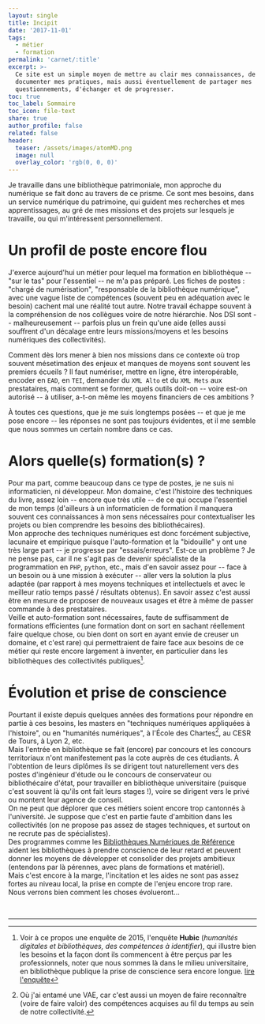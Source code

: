 ```yaml
---
layout: single
title: Incipit
date: '2017-11-01'
tags:
  - métier
  - formation
permalink: 'carnet/:title'
excerpt: >-
  Ce site est un simple moyen de mettre au clair mes connaissances, de
  documenter mes pratiques, mais aussi éventuellement de partager mes
  questionnements, d'échanger et de progresser.
toc: true
toc_label: Sommaire
toc_icon: file-text
share: true
author_profile: false
related: false
header:
  teaser: /assets/images/atomMD.png
  image: null
  overlay_color: 'rgb(0, 0, 0)'
---
```


Je travaille dans une bibliothèque patrimoniale, mon approche du numérique se fait donc au travers de ce prisme. Ce sont mes besoins, dans un service numérique du patrimoine, qui guident mes recherches et mes apprentissages, au gré de mes missions et des projets sur lesquels je travaille, ou qui m'intéressent personnellement.

# Un profil de poste encore flou

J'exerce aujourd'hui un métier pour lequel ma formation en bibliothèque -- "sur le tas" pour l'essentiel -- ne m'a pas préparé. Les fiches de postes : "chargé de numérisation", "responsable de la bibliothèque numérique", avec une vague liste de compétences (souvent peu en adéquation avec le besoin) cachent mal une réalité tout autre. Notre travail échappe souvent à la compréhension de nos collègues voire de notre hiérarchie. Nos DSI sont -- malheureusement -- parfois plus un frein qu'une aide (elles aussi souffrent d'un décalage entre leurs missions/moyens et les besoins numériques des collectivités).<br>

Comment dès lors mener à bien nos missions dans ce contexte où trop souvent mésetimation des enjeux et manques de moyens sont souvent les premiers écueils ? Il faut numériser, mettre en ligne, être interopérable, encoder en `EAD`, en `TEI`, demander du `XML Alto` et du `XML Mets` aux prestataires, mais comment se former, quels outils doit-on -- voire est-on autorisé -- à utiliser, a-t-on même les moyens financiers de ces ambitions ?<br>

À toutes ces questions, que je me suis longtemps posées -- et que je me pose encore -- les réponses ne sont pas toujours évidentes, et il me semble que nous sommes un certain nombre dans ce cas.<br>

# Alors quelle(s) formation(s) ?

Pour ma part, comme beaucoup dans ce type de postes, je ne suis ni informaticien, ni développeur. Mon domaine, c'est l'histoire des techniques du livre, assez loin -- encore que très utile -- de ce qui occupe l'essentiel de mon temps (d'ailleurs à un informaticien de formation il manquera souvent ces connaissances à mon sens nécessaires pour contextualiser les projets ou bien comprendre les besoins des bibliothécaires).<br>
Mon approche des techniques numériques est donc forcément subjective, lacunaire et empirique puisque l'auto-formation et la "bidouille" y ont une très large part -- je progresse par "essais/erreurs". Est-ce un problème ? Je ne pense pas, car il ne s'agit pas de devenir spécialiste de la programmation en `PHP`, `python`, etc., mais d'en savoir assez pour -- face à un besoin ou à une mission à exécuter -- aller vers la solution la plus adaptée (par rapport à mes moyens techniques et intellectuels et avec le meilleur ratio temps passé / résultats obtenus). En savoir assez c'est aussi être en mesure de proposer de nouveaux usages et être à même de passer commande à des prestataires.<br>
Veille et auto-formation sont nécessaires, faute de suffisamment de formations efficientes (une formation dont on sort en sachant réellement faire quelque chose, ou bien dont on sort en ayant envie de creuser un domaine, et c'est rare) qui permettraient de faire face aux besoins de ce métier qui reste encore largement à inventer, en particulier dans les bibliothèques des collectivités publiques[^1].

# Évolution et prise de conscience

Pourtant il existe depuis quelques années des formations pour répondre en partie à ces besoins, les masters en "techniques numériques appliquées à l'histoire", ou en "humanités numériques", à l'École des Chartes[^2], au CESR de Tours, à Lyon 2, etc.<br>
Mais l'entrée en bibliothèque se fait (encore) par concours et les concours territoriaux n'ont manifestement pas la cote auprès de ces étudiants. À l'obtention de leurs diplômes ils se dirigent tout naturellement vers des postes d'ingénieur d'étude ou le concours de conservateur ou bibliothécaire d'état, pour travailler en bibliothèque universitaire (puisque c'est souvent là qu'ils ont fait leurs stages !), voire se dirigent vers le privé ou montent leur agence de conseil.<br>
On ne peut que déplorer que ces métiers soient encore trop cantonnés à l'université. Je suppose que c'est en partie faute d'ambition dans les collectivités (on ne propose pas assez de stages techniques, et surtout on ne recrute pas de spécialistes).<br>
Des programmes comme les [Bibliothèques Numériques de Référence](http://www.culturecommunication.gouv.fr/Thematiques/Livre-et-Lecture/Bibliotheques/Numerique-et-bibliotheques/Les-Bibliotheques-numeriques-de-reference) aident les bibliothèques à prendre conscience de leur retard et peuvent donner les moyens de développer et consolider des projets ambitieux (entendons par là pérennes, avec plans de formations et matériel).<br>
Mais c'est encore à la marge, l'incitation et les aides ne sont pas assez fortes au niveau local, la prise en compte de l'enjeu encore trop rare.<br>
Nous verrons bien comment les choses évolueront...

<br>

--------------------------------------------------------------------------------

[^1]: Voir à ce propos une enquête de 2015, l'enquête **Hubic** (_humanités digitales et bibliothèques, des compétences à identifier_), qui illustre bien les besoins et la façon dont ils commencent à être perçus par les professionnels, noter que nous sommes là dans le milieu universitaire, en bibliothèque publique la prise de conscience sera encore longue. [lire l'enquête](http://f.hypotheses.org/wp-content/blogs.dir/1057/files/2015/08/R%C3%A9sultatsenqu%C3%AAtesfrancophonehubic.pdf)

[^2]:Où j'ai entamé une VAE, car c'est aussi un moyen de faire reconnaître (voire de faire valoir) des compétences acquises au fil du temps au sein de notre collectivité.
